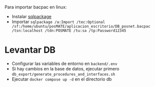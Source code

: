 
Para importar bacpac en linux:

- Instalar [sqlpackage](https://docs.microsoft.com/en-us/sql/tools/sqlpackage/sqlpackage-download?view=sql-server-ver15)
- Importar `sqlpackage /a:Import /tec:Optional /sf:/home/ubuntu/posMATE/aplicacion_escritorio/DB_posnet.bacpac /tsn:localhost /tdn:POSMATE /tu:sa /tp:Password12345`

# Levantar DB
- Configurar las variables de entorno en `backend/.env`
- Si hay cambios en la base de datos, ejecutar primero `db_export/generate_procedures_and_interfaces.sh`
- Ejecutar `docker compose up -d` en el directorio db